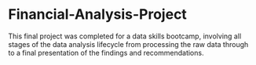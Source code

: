 # Financial-Analysis-Project
This final project was completed for a data skills bootcamp, involving all stages of the data analysis lifecycle from processing the raw data through to a final presentation of the findings and recommendations.
